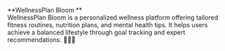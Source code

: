 **WellnessPlan Bloom **  
WellnessPlan Bloom is a personalized wellness platform offering tailored fitness routines, nutrition plans, and mental health tips. It helps users achieve a balanced lifestyle through goal tracking and expert recommendations. 🌿💪✨

